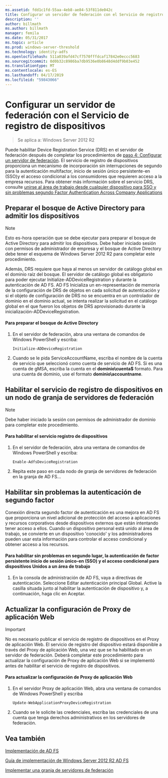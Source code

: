 ```yaml
---
ms.assetid: fdd1c1fd-55aa-4eb8-ae84-53f811de042c
title: Configurar un servidor de federación con el Servicio de registro de dispositivos
description: ''
author: billmath
ms.author: billmath
manager: femila
ms.date: 05/31/2017
ms.topic: article
ms.prod: windows-server-threshold
ms.technology: identity-adfs
ms.openlocfilehash: 511a039afd47cf7570fffdcaf17842e0eccc5683
ms.sourcegitcommit: 0d0b32c8986ba7db9536e0b8648d4ddf9b03e452
ms.translationtype: MT
ms.contentlocale: es-ES
ms.lasthandoff: 04/17/2019
ms.locfileid: "59843066"
---
```

# <a name="configure-a-federation-server-with-device-registration-service"></a>Configurar un servidor de federación con el Servicio de registro de dispositivos

>Se aplica a: Windows Server 2012 R2

Puede habilitar Device Registration Service \(DRS\) en el servidor de federación después de completar los procedimientos de [paso 4: Configurar un servidor de federación](https://technet.microsoft.com/library/dn303424.aspx). El servicio de registro de dispositivos proporciona un mecanismo de incorporación sin interrupciones de segundo para la autenticación multifactor, inicio de sesión único persistente\-en \(SSO\)y el acceso condicional a los consumidores que requieren acceso a la empresa recursos. Para obtener más información sobre el servicio DRS, consulte [unirse al área de trabajo desde cualquier dispositivo para SSO y sin problemas segundo Factor Authentication Across Company Applications](../../ad-fs/operations/Join-to-Workplace-from-Any-Device-for-SSO-and-Seamless-Second-Factor-Authentication-Across-Company-Applications.md)  
  
## <a name="prepare-your-active-directory-forest-to-support-devices"></a>Preparar el bosque de Active Directory para admitir los dispositivos  
  
> [!NOTE]  
> Esto es\-hora operación que se debe ejecutar para preparar el bosque de Active Directory para admitir los dispositivos. Debe haber iniciado sesión con permisos de administrador de empresa y el bosque de Active Directory debe tener el esquema de Windows Server 2012 R2 para completar este procedimiento.  
>   
> Además, DRS requiere que haya al menos un servidor de catálogo global en el dominio raíz del bosque. El servidor de catálogo global es obligatorio para poder ejecutar Initialize\-ADDeviceRegistration y durante la autenticación de AD FS. AD FS Inicializa un en\-representación de memoria de la configuración de DRS de objetos en cada solicitud de autenticación y si el objeto de configuración de DRS no se encuentra en un controlador de dominio en el dominio actual, se intenta realizar la solicitud en el catálogo global en el que fueron los objetos de DRS aprovisionado durante la inicialización\-ADDeviceRegistration.  
  
#### <a name="to-prepare-the-active-directory-forest"></a>Para preparar el bosque de Active Directory  
  
1.  En el servidor de federación, abra una ventana de comandos de Windows PowerShell y escriba:  
  
    ```  
    Initialize-ADDeviceRegistration  
    ```  
  
2.  Cuando se le pida ServiceAccountName, escriba el nombre de la cuenta de servicio que seleccionó como cuenta de servicio de AD FS.  Si es una cuenta de gMSA, escriba la cuenta en el **dominio\\cuenta$** formato. Para una cuenta de dominio, use el formato **dominio\\accountname**.  
  
## <a name="enable-device-registration-service-on-a-federation-server-farm-node"></a>Habilitar el servicio de registro de dispositivos en un nodo de granja de servidores de federación  
  
> [!NOTE]  
> Debe haber iniciado la sesión con permisos de administrador de dominio para completar este procedimiento.  
  
#### <a name="to-enable-device-registration-service"></a>Para habilitar el servicio registro de dispositivos  
  
1.  En el servidor de federación, abra una ventana de comandos de Windows PowerShell y escriba:  
  
    ```  
    Enable-AdfsDeviceRegistration  
    ```  
  
2.  Repita este paso en cada nodo de granja de servidores de federación en la granja de AD FS...  
  
## <a name="enable-seamless-second-factor-authentication"></a>Habilitar sin problemas la autenticación de segundo factor  
Conexión directa segundo factor de autenticación es una mejora en AD FS que proporciona un nivel adicional de protección del acceso a aplicaciones y recursos corporativos desde dispositivos externos que están intentando tener acceso a ellos. Cuando un dispositivo personal está unido al área de trabajo, se convierte en un dispositivo 'conocido' y los administradores pueden usar esta información para controlar el acceso condicional y obtener acceso a los recursos.  
  
#### <a name="to-enable-seamless-second-factor-authentication-persistent-single-sign-on-sso-and-conditional-access-for-workplace-joined-devices"></a>Para habilitar sin problemas en segundo lugar, la autenticación de factor persistente inicio de sesión único\-en \(SSO\) y el acceso condicional para dispositivos Unidos a un área de trabajo  
  
1.  En la consola de administración de AD FS, vaya a directivas de autenticación. Seleccione Editar autenticación principal Global. Active la casilla situada junto al habilitar la autenticación de dispositivo y, a continuación, haga clic en Aceptar.  
  
## <a name="update-the-web-application-proxy-configuration"></a>Actualizar la configuración de Proxy de aplicación Web  
  
> [!IMPORTANT]  
> No es necesario publicar el servicio de registro de dispositivos en el Proxy de aplicación Web.  El servicio de registro del dispositivo estará disponible a través del Proxy de aplicación Web, una vez que se ha habilitado en un servidor de federación.  Deberá completar este procedimiento para actualizar la configuración de Proxy de aplicación Web si se implementó antes de habilitar el servicio de registro de dispositivos.  
  
#### <a name="to-update-the-web-application-proxy-configuration"></a>Para actualizar la configuración de Proxy de aplicación Web  
  
1.  En el servidor Proxy de aplicación Web, abra una ventana de comandos de Windows PowerShell y escriba  
  
    ```  
    Update-WebApplicationProxyDeviceRegistration  
    ```  
  
2.  Cuando se le solicite las credenciales, escriba las credenciales de una cuenta que tenga derechos administrativos en los servidores de federación.  
  
## <a name="see-also"></a>Vea también 

[Implementación de AD FS](../../ad-fs/AD-FS-Deployment.md)  

[Guía de implementación de Windows Server 2012 R2 AD FS](../../ad-fs/deployment/Windows-Server-2012-R2-AD-FS-Deployment-Guide.md)  
 
[Implementar una granja de servidores de federación](../../ad-fs/deployment/Deploying-a-Federation-Server-Farm.md)  
  

